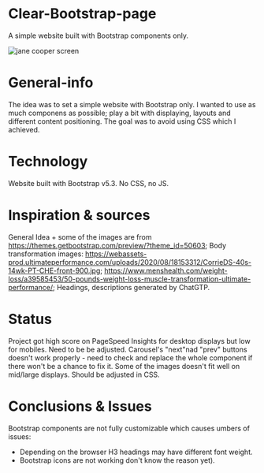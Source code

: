 # Clear-Bootstrap-page
A simple website built with Bootstrap components only. 

![jane cooper screen](https://user-images.githubusercontent.com/122927097/218562399-b54e1e5d-437f-491c-ae70-900c60c3ef58.png)

# General-info 
The idea was to set a simple website with Bootstrap only. I wanted to use as much componens as possible; play a bit with displaying, layouts and different content positioning. The goal was to avoid using CSS which I achieved.

# Technology
Website built with Bootstrap v5.3. No CSS, no JS.

# Inspiration & sources
General Idea + some of the images are from https://themes.getbootstrap.com/preview/?theme_id=50603;
Body transformation images:
https://webassets-prod.ultimateperformance.com/uploads/2020/08/18153312/CorrieDS-40s-14wk-PT-CHE-front-900.jpg;
https://www.menshealth.com/weight-loss/a39585453/50-pounds-weight-loss-muscle-transformation-ultimate-performance/;
Headings, descriptions generated by ChatGTP.

# Status
Project got high score on PageSpeed Insights for desktop displays but low for mobiles. Need to be be adjusted. Carousel's "next"nad "prev" buttons doesn't work properly - need to check and replace the whole component if there won't be a chance to fix it. Some of the images doesn't fit well on mid/large displays. Should be adjusted in CSS.

# Conclusions & Issues
Bootstrap components are not fully customizable which causes umbers of issues: 
* Depending on the browser H3 headings may have different font weight.
* Bootstrap icons are not working don't know the reason yet).
